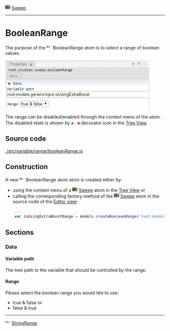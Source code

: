 ![](../../../../icons/sweep.png) [Sweep](../../study/sweep/sweep.md)

----

# BooleanRange
	
The purpose of the ![](../../../../icons/booleanRange.png) BooleanRange atom is to select a range of boolean values.
		
![](../../../images/boolean_range.png)

The range can be disabled/enabled through the context menu of the atom. The disabled state is shown by a ![](../../../../icons/disabled.png) decorator icon in the [Tree View](../../../views/treeView.md).
		
## Source code

[./src/variable/range/booleanRange.js](../../../../src/variable/range/booleanRange.js)

## Construction
		
A new ![](../../../../icons/booleanRange.png) BooleanRange atom atom is created either by: 

* using the context menu of a ![](../../../../icons/sweep.png) [Sweep](../../study/sweep/sweep.md) atom in the [Tree View](../../../views/treeView.md) or
* calling the corresponding factory method of the ![](../../../../icons/sweep.png) [Sweep](../../study/sweep/sweep.md) atom in the source code of the [Editor view](../../../views/editorView.md):

```javascript
    ...
    var isUsingExtraBoostRange = models.createBooleanRange('root.models.genericInput.isUsingExtraBoost', [true, false]);	     
```						
		
## Sections

### Data

#### Variable path

The tree path to the variable that should be controlled by the range.

#### Range

Please select the boolean range you would like to use:
* true & false or 
* false & true

----

![](../../../../icons/stringRange.png) [StringRange](./stringRange.md) 

